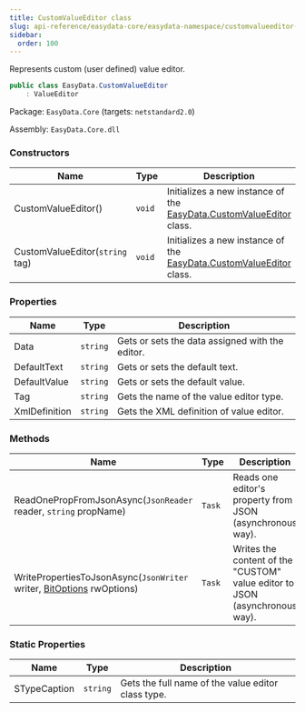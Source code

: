 ```yaml
---
title: CustomValueEditor class
slug: api-reference/easydata-core/easydata-namespace/customvalueeditor-class
sidebar:
  order: 100
---
```


Represents custom (user defined) value editor.
```csharp
public class EasyData.CustomValueEditor
    : ValueEditor

```
Package: `EasyData.Core` (targets: `netstandard2.0`)

Assembly: `EasyData.Core.dll`

### Constructors

| Name | Type | Description | 
| --- | --- | --- | 
| CustomValueEditor() | `void` | Initializes a new instance of the [EasyData.CustomValueEditor](///easyquery/docs/api-reference/easydata-core/easydata-namespace/customvalueeditor-class) class. | 
| CustomValueEditor(`string` tag) | `void` | Initializes a new instance of the [EasyData.CustomValueEditor](///easyquery/docs/api-reference/easydata-core/easydata-namespace/customvalueeditor-class) class. | 


### Properties

| Name | Type | Description | 
| --- | --- | --- | 
| Data | `string` | Gets or sets the data assigned with the editor. | 
| DefaultText | `string` | Gets or sets the default text. | 
| DefaultValue | `string` | Gets or sets the default value. | 
| Tag | `string` | Gets the name of the value editor type. | 
| XmlDefinition | `string` | Gets the XML definition of value editor. | 


### Methods

| Name | Type | Description | 
| --- | --- | --- | 
| ReadOnePropFromJsonAsync(`JsonReader` reader, `string` propName) | `Task` | Reads one editor's property from JSON (asynchronous way). | 
| WritePropertiesToJsonAsync(`JsonWriter` writer, [BitOptions](///easyquery/docs/api-reference/easydata-core/easydata-namespace/bitoptions-class) rwOptions) | `Task` | Writes the content of the "CUSTOM" value editor to JSON (asynchronous way). | 


### Static Properties

| Name | Type | Description | 
| --- | --- | --- | 
| STypeCaption | `string` | Gets the full name of the value editor class type. |
